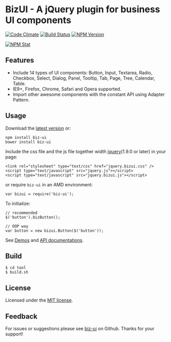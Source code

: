 BizUI - A jQuery plugin for business UI components
===============

[![Code Climate][codeclimate-image]][codeclimate-url]
[![Build Status][travis-image]][travis-url]
[![NPM Version][npm-image]][npm-url]

[![NPM Stat][npm-stat-image]][npm-stat-url]

Features
--------
- Include 14 types of UI components: Button, Input, Textarea, Radio, Checkbox, Select, Dialog, Panel, Tooltip, Tab, Page, Tree, Calendar, Table.
- IE9+, Firefox, Chrome, Safari and Opera supported.
- Import other awesome components with the constant API using Adapter Pattern.

<!--<img src="http://bizdevfe.github.io/biz-ui/img/adapter.png" />-->

Usage
-----
Download the [latest version](https://github.com/bizdevfe/biz-ui/releases) or:

    npm install biz-ui
    bower install biz-ui

Include the css file and the js file together width [jquery](http://jquery.com/download/)(1.9.0 or later) in your page:

    <link rel="stylesheet" type="text/css" href="jquery.bizui.css" />
    <script type="text/javascript" src="jquery.js"></script>
    <script type="text/javascript" src="jquery.bizui.js"></script>

or require `biz-ui` in an AMD environment: 

    var bizui = require('biz-ui');

To initialize:

    // recommended
    $('button').bizButton();
    
    // OOP way
    var button = new bizui.Button($('button'));

See [Demos](http://bizdevfe.github.io/biz-ui/quickview) and [API documentations](http://bizdevfe.github.io/biz-ui).

Build
-----
    $ cd tool
    $ build.sh

License
-------
Licensed under the [MIT license](http://opensource.org/licenses/MIT).

Feedback
--------
For issues or suggestions please see [biz-ui](https://github.com/bizdevfe/biz-ui) on Github. Thanks for your support!

[codeclimate-image]: https://codeclimate.com/github/bizdevfe/biz-ui/badges/gpa.svg
[codeclimate-url]: https://codeclimate.com/github/bizdevfe/biz-ui
[travis-image]: https://travis-ci.org/bizdevfe/biz-ui.svg
[travis-url]: https://travis-ci.org/bizdevfe/biz-ui
[npm-image]: http://img.shields.io/npm/v/biz-ui.svg
[npm-url]: https://npmjs.org/package/biz-ui
[npm-stat-image]: https://nodei.co/npm/biz-ui.png?downloads=true
[npm-stat-url]: https://nodei.co/npm/biz-ui
